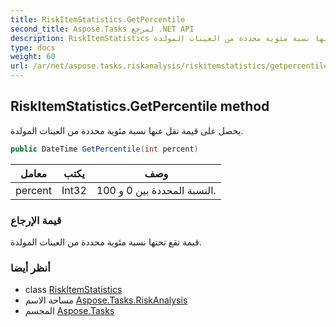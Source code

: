 ```yaml
---
title: RiskItemStatistics.GetPercentile
second_title: Aspose.Tasks لمرجع .NET API
description: RiskItemStatistics طريقة. يحصل على قيمة تقل عنها نسبة مئوية محددة من العينات المولدة.
type: docs
weight: 60
url: /ar/net/aspose.tasks.riskanalysis/riskitemstatistics/getpercentile/
---
```

## RiskItemStatistics.GetPercentile method

يحصل على قيمة تقل عنها نسبة مئوية محددة من العينات المولدة.

```csharp
public DateTime GetPercentile(int percent)
```

| معامل | يكتب | وصف |
| --- | --- | --- |
| percent | Int32 | النسبة المحددة بين 0 و 100. |

### قيمة الإرجاع

قيمة تقع تحتها نسبة مئوية محددة من العينات المولدة.

### أنظر أيضا

* class [RiskItemStatistics](../)
* مساحة الاسم [Aspose.Tasks.RiskAnalysis](../../riskitemstatistics/)
* المجسم [Aspose.Tasks](../../../)


